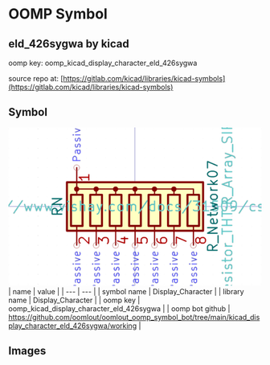 # OOMP Symbol  
## eld_426sygwa  by kicad  
  
oomp key: oomp_kicad_display_character_eld_426sygwa  
  
source repo at: [https://gitlab.com/kicad/libraries/kicad-symbols](https://gitlab.com/kicad/libraries/kicad-symbols)  
## Symbol  
  
[![working.png](working_600.png)](working.png)  
| name | value | 
| --- | --- | 
| symbol name | Display_Character | 
| library name | Display_Character | 
| oomp key | oomp_kicad_display_character_eld_426sygwa | 
| oomp bot github | https://github.com/oomlout/oomlout_oomp_symbol_bot/tree/main/kicad_display_character_eld_426sygwa/working | 
## Images  
